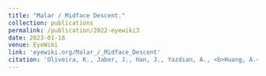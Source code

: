 ```yaml
---
title: "Malar / Midface Descent."
collection: publications
permalink: /publication/2022-eyewiki3
date: 2023-01-18
venue: EyeWiki
link: 'eyewiki.org/Malar_/_Midface_Descent'
citation: 'Oliveira, K., Jaber, J., Han, J., Yazdian, A., <b>Huang, A.</b>, Yen, M. T. (2022). Malar / Midface Descent. <i>EyeWiki. American Academy of Ophthalmology.</i> eyewiki.org/Malar_/_Midface_Descent' 
---
```

